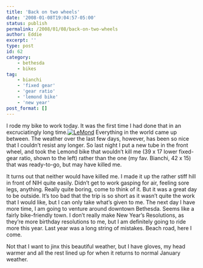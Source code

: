 ```yaml
---
title: 'Back on two wheels'
date: '2008-01-08T19:04:57-05:00'
status: publish
permalink: /2008/01/08/back-on-two-wheels
author: Eddie
excerpt: ''
type: post
id: 62
category:
    - bethesda
    - bikes
tag:
    - bianchi
    - 'fixed gear'
    - 'gear ratio'
    - 'lemond bike'
    - 'new year'
post_format: []
---
```

I rode my bike to work today. It was the first time I had done that in an excruciatingly long time.[![LeMond](http://farm2.static.flickr.com/1249/532591704_41e00e0652_m.jpg "LeMond")](http://farm2.static.flickr.com/1249/532591704_41e00e0652_b.jpg "LeMond fixie") Everything in the world came up between. The weather over the last few days, however, has been so nice that I couldn’t resist any longer. So last night I put a new tube in the front wheel, and took the Lemond bike that wouldn’t kill me (39 x 17 lower fixed-gear ratio, shown to the left) rather than the one (my fav. Bianchi, 42 x 15) that was ready-to-go, but may have killed me.

It turns out that neither would have killed me. I made it up the rather stiff hill in front of NIH quite easily. Didn’t get to work gasping for air, feeling sore legs, anything. Really quite boring, come to think of it. But it was a great day to be outside. It’s too bad that the trip is so short as it wasn’t quite the work that I would like, but I can only take what’s given to me. The next day I have more time, I am going to venture around downtown Bethesda. Seems like a fairly bike-friendly town. I don’t really make New Year’s Resolutions, as they’re more birthday resolutions to me, but I am definitely going to ride more this year. Last year was a long string of mistakes. Beach road, here I come.

Not that I want to jinx this beautiful weather, but I have gloves, my head warmer and all the rest lined up for when it returns to normal January weather.